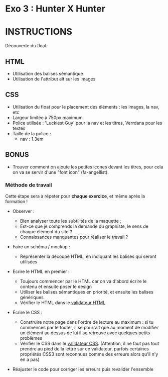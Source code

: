 # Exo 3 : Hunter X Hunter

# INSTRUCTIONS
Découverte du float

## HTML
- Utilisation des balises sémantique
- Utilisation de l'attribut alt sur les images

## CSS
- Utilisation du float pour le placement des éléments : les images, la nav, etc
- Largeur limitée à 750px maximum
- Police utilisée : 'Luckiest Guy' pour la nav et les titres, Verrdana pour les textes
- Taille de la police :
    - nav : 1.3em

## BONUS
- Trouver comment on ajoute les petites icones devant les titres, pour cela on va se servir d'une "font icon" (fa-angellist).

### Méthode de travail
Cette étape sera à répeter pour **chaque exercice**, et même après la formation !

- Observer :
    - Bien analyser toute les subtilités de la maquette ;
    - Est-ce que je comprends la demande du graphiste, le sens de chaque élément du site ?
    - Connaissances manquantes pour réaliser le travail ?


- Faire un schéma / mockup :
    - Représenter la découpe HTML, en indiquant les balises qui seront utilisées


- Ecrire le HTML en premier :
    - Toujours commencer par le HTML car on va d'abord écrire le contenu et ensuite poser le design
    - Utiliser les balises sémantiques en priorité, et ensuite les balises génériques
    - Vérifier le HTML dans le [validateur HTML][W3C-html-validator]


- Écrire le CSS :
    - Construire notre page dans l'ordre de lecture au maximum : si tu commences par le footer, il se pourrait que au moment de modifier un élément au dessus de lui il se retrouve avec quelques petits problèmes
    - Vérifier le CSS dans le [validateur CSS][W3C-css-validator]. (Attention, il ne faut pas tout prendre au pied de la lettre sur ce validateur, parfois certaines propriétés CSS3 sont reconnues comme des erreurs alors qu'il n'y en a pas)


- Réajuster le code pour corriger les erreurs puis revalider l'ensemble


[W3C-html-validator]: https://validator.w3.org/#validate_by_input "Valider son code HTML"
[W3C-css-validator]: https://jigsaw.w3.org/css-validator/#validate_by_input "Valider son code CSS"
